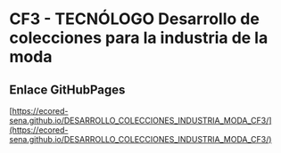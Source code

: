 # **CF3 - TECNÓLOGO Desarrollo de colecciones para la industria de la moda**

## **Enlace GitHubPages**

[https://ecored-sena.github.io/DESARROLLO_COLECCIONES_INDUSTRIA_MODA_CF3/](https://ecored-sena.github.io/DESARROLLO_COLECCIONES_INDUSTRIA_MODA_CF3/)
